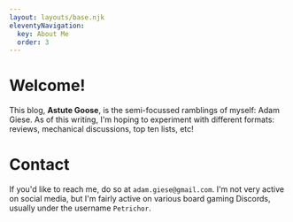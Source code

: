 ```yaml
---
layout: layouts/base.njk
eleventyNavigation:
  key: About Me
  order: 3
---
```


# Welcome!

This blog, **Astute Goose**, is the semi-focussed ramblings of myself: Adam Giese. As of this writing, I'm hoping to experiment with different formats: reviews, mechanical discussions, top ten lists, etc! 

# Contact

If you'd like to reach me, do so at `adam.giese@gmail.com`. I'm not very active on social media, but I'm fairly active on various board gaming Discords, usually under the username `Petrichor`. 